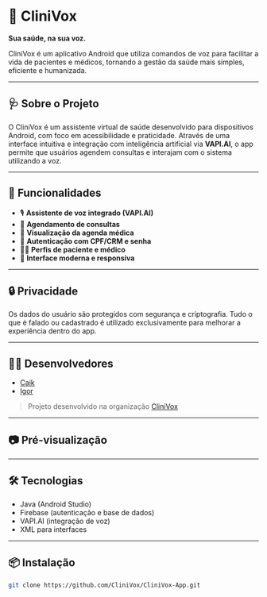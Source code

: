 # 🤖 CliniVox

**Sua saúde, na sua voz.**

CliniVox é um aplicativo Android que utiliza comandos de voz para facilitar a vida de pacientes e médicos, tornando a gestão da saúde mais simples, eficiente e humanizada.

---

## 🩺 Sobre o Projeto

O CliniVox é um assistente virtual de saúde desenvolvido para dispositivos Android, com foco em acessibilidade e praticidade. Através de uma interface intuitiva e integração com inteligência artificial via **VAPI.AI**, o app permite que usuários agendem consultas e interajam com o sistema utilizando a voz.

---

## 🚀 Funcionalidades

- 🎙️ **Assistente de voz integrado (VAPI.AI)**
- 📅 **Agendamento de consultas**
- 📌 **Visualização da agenda médica**
- 🔐 **Autenticação com CPF/CRM e senha**
- 🧑‍⚕️ **Perfis de paciente e médico**
- 📲 **Interface moderna e responsiva**

---

## 🔒 Privacidade

Os dados do usuário são protegidos com segurança e criptografia. Tudo o que é falado ou cadastrado é utilizado exclusivamente para melhorar a experiência dentro do app.

---

## 👨‍💻 Desenvolvedores

- [Caik](https://github.com/)  
- [Igor](https://github.com/)  

> Projeto desenvolvido na organização [CliniVox](https://github.com/CliniVox)

---

## 📷 Pré-visualização


---

## 🛠️ Tecnologias

- Java (Android Studio)
- Firebase (autenticação e base de dados)
- VAPI.AI (integração de voz)
- XML para interfaces

---

## 📦 Instalação

```bash
git clone https://github.com/CliniVox/CliniVox-App.git
